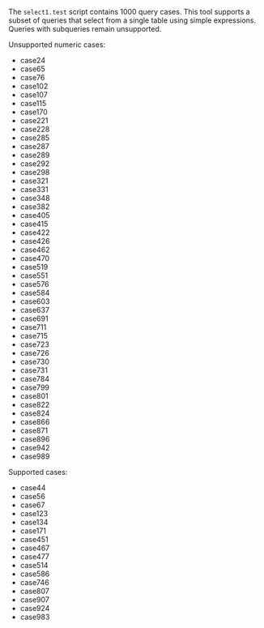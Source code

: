 The `select1.test` script contains 1000 query cases. This tool supports a subset of
queries that select from a single table using simple expressions. Queries with
subqueries remain unsupported.

Unsupported numeric cases:
- case24
- case65
- case76
- case102
- case107
- case115
- case170
- case221
- case228
- case285
- case287
- case289
- case292
- case298
- case321
- case331
- case348
- case382
- case405
- case415
- case422
- case426
- case462
- case470
- case519
- case551
- case576
- case584
- case603
- case637
- case691
- case711
- case715
- case723
- case726
- case730
- case731
- case784
- case799
- case801
- case822
- case824
- case866
- case871
- case896
- case942
- case989

Supported cases:
- case44
- case56
- case67
- case123
- case134
- case171
- case451
- case467
- case477
- case514
- case586
- case746
- case807
- case907
- case924
- case983
